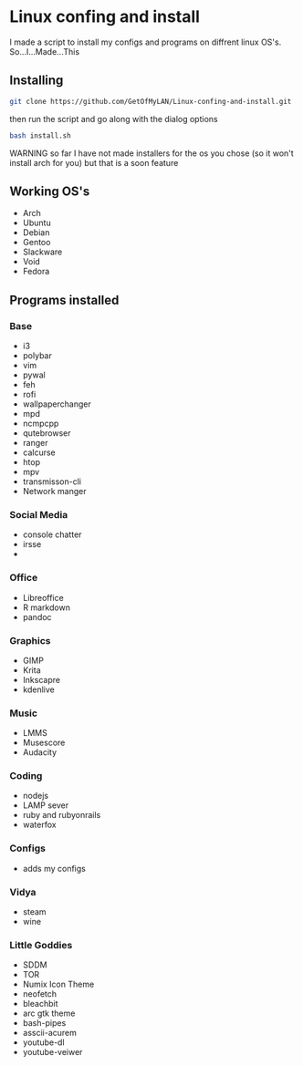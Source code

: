# Linux confing and install
I made a script to install my configs and programs on diffrent linux OS's. So...I...Made...This
## Installing
```bash
git clone https://github.com/GetOfMyLAN/Linux-confing-and-install.git
```
then run the script and go along with the dialog options
```bash
bash install.sh
```
WARNING so far I have not made installers for the os you chose (so it won't install arch for you) but that is a soon feature
## Working OS's
* Arch
* Ubuntu
* Debian
* Gentoo
* Slackware
* Void
* Fedora


## Programs installed

### Base
* i3
* polybar
* vim
* pywal
* feh
* rofi
* wallpaperchanger
* mpd
* ncmpcpp
* qutebrowser
* ranger
* calcurse
* htop
* mpv
* transmisson-cli
* Network manger
### Social Media
* console chatter
* irsse
*
### Office
* Libreoffice
* R markdown
* pandoc
### Graphics
* GIMP
* Krita
* Inkscapre
* kdenlive
### Music
* LMMS
* Musescore
* Audacity
### Coding
* nodejs
* LAMP sever
* ruby and rubyonrails
* waterfox
### Configs
* adds my configs
### Vidya
* steam
* wine
### Little Goddies
* SDDM
* TOR
* Numix Icon Theme
* neofetch
* bleachbit
* arc gtk theme
* bash-pipes
* asscii-acurem
* youtube-dl
* youtube-veiwer
